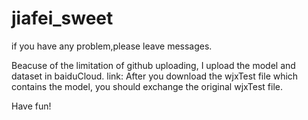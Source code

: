 # jiafei_sweet
if you have any problem,please leave messages.

Beacuse of the limitation of github uploading, I upload the model and dataset in baiduCloud.
link:
After you download the wjxTest file which contains the model, you should exchange the original wjxTest file.

Have fun!
